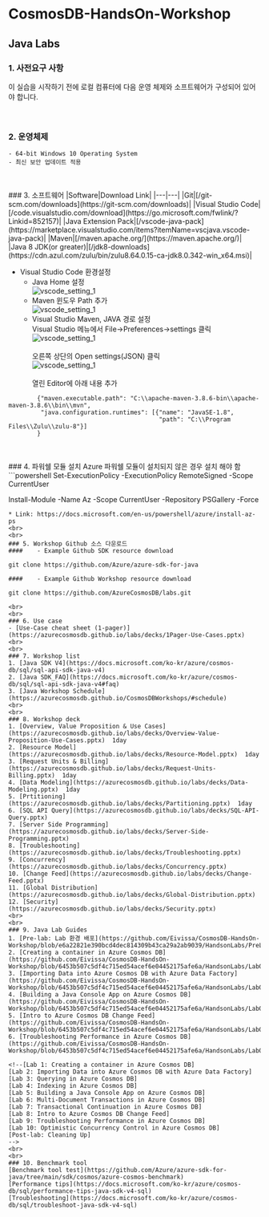 # CosmosDB-HandsOn-Workshop

## Java Labs

### 1. 사전요구 사항
이 실습을 시작하기 전에 로컬 컴퓨터에 다음 운영 체제와 소프트웨어가 구성되어 있어야 합니다.   
<br>
<br>
### 2. 운영체제
    - 64-bit Windows 10 Operating System
    - 최신 보안 업데이트 적용
<br>
<br>
### 3. 소프트웨어
|Software|Download Link|
|---|---|
|Git|[/git-scm.com/downloads](https://git-scm.com/downloads)|
|Visual Studio Code|[/code.visualstudio.com/download](https://go.microsoft.com/fwlink/?Linkid=852157)|
|Java Extension Pack|[/vscode-java-pack](https://marketplace.visualstudio.com/items?itemName=vscjava.vscode-java-pack)|
|Maven|[/maven.apache.org/](https://maven.apache.org/)|
|Java 8 JDK(or greater)|[/jdk8-downloads](https://cdn.azul.com/zulu/bin/zulu8.64.0.15-ca-jdk8.0.342-win_x64.msi)|   
   
* Visual Studio Code 환경설정   
    * Java Home 설정   
<img src="Images/javahome2.jpg" title="px(픽셀) 크기 설정" alt="vscode_setting_1"></img><br/>       
    * Maven 윈도우 Path 추가   
<img src="Images/mvn_path.jpg" title="px(픽셀) 크기 설정" alt="vscode_setting_1"></img><br/>   
    * Visual Studio Maven, JAVA 경로 설정   
Visual Studio 메뉴에서 File->Preferences->settings 클릭
<img src="Images/vscode setting_1.jpg" title="px(픽셀) 크기 설정" alt="vscode_setting_1"></img><br/>   
오른쪽 상단의 Open settings(JSON) 클릭   
<img src="Images/vscode setting_2.jpg" title="px(픽셀) 크기 설정" alt="vscode_setting_1"></img><br/>   
열린 Editor에 아래 내용 추가
```
        {"maven.executable.path": "C:\\apache-maven-3.8.6-bin\\apache-maven-3.8.6\\bin\\mvn",
         "java.configuration.runtimes": [{"name": "JavaSE-1.8",
                                          "path": "C:\\Program Files\\Zulu\\zulu-8"}]
        }
```
<!--
####    - Test java sample download
```
    git clone https://github.com/Azure-Samples/azure-cosmos-java-getting-started.git
```
####    - Code Test 
```
    cd azure-cosmos-java-getting-started
    mvn clean package
```
-->
<br>
<br>
### 4. 파워쉘 모듈 설치   
Azure 파워쉘 모듈이 설치되지 않은 경우 설치 해야 함   
```powershell
Set-ExecutionPolicy -ExecutionPolicy RemoteSigned -Scope CurrentUser

Install-Module -Name Az -Scope CurrentUser -Repository PSGallery -Force
```   
* Link: https://docs.microsoft.com/en-us/powershell/azure/install-az-ps   
<br>
<br>
### 5. Workshop Github 소스 다운로드
####    - Example Github SDK resource download   
```
    git clone https://github.com/Azure/azure-sdk-for-java
```   
####    - Example Github Workshop resource download   
```
    git clone https://github.com/AzureCosmosDB/labs.git
```   
<br>
<br>
### 6. Use case
- [Use-Case cheat sheet (1-pager)](https://azurecosmosdb.github.io/labs/decks/1Pager-Use-Cases.pptx) 
<br>
<br>
### 7. Workshop list
1. [Java SDK V4](https://docs.microsoft.com/ko-kr/azure/cosmos-db/sql/sql-api-sdk-java-v4)   
2. [Java SDK_FAQ](https://docs.microsoft.com/ko-kr/azure/cosmos-db/sql/sql-api-sdk-java-v4#faq)   
3. [Java Workshop Schedule](https://azurecosmosdb.github.io/CosmosDBWorkshops/#schedule)   
<br>
<br>
### 8. Workshop deck
1. [Overview, Value Proposition & Use Cases](https://azurecosmosdb.github.io/labs/decks/Overview-Value-Proposition-Use-Cases.pptx)  1day   
2. [Resource Model](https://azurecosmosdb.github.io/labs/decks/Resource-Model.pptx)  1day   
3. [Request Units & Billing](https://azurecosmosdb.github.io/labs/decks/Request-Units-Billing.pptx)  1day   
4. [Data Modeling](https://azurecosmosdb.github.io/labs/decks/Data-Modeling.pptx)  1day   
5. [Prtitioning](https://azurecosmosdb.github.io/labs/decks/Partitioning.pptx)  1day   
6. [SQL API Query](https://azurecosmosdb.github.io/labs/decks/SQL-API-Query.pptx)   
7. [Server Side Programming](https://azurecosmosdb.github.io/labs/decks/Server-Side-Programming.pptx)   
8. [Troubleshooting](https://azurecosmosdb.github.io/labs/decks/Troubleshooting.pptx)   
9. [Concurrency](https://azurecosmosdb.github.io/labs/decks/Concurrency.pptx)   
10. [Change Feed](https://azurecosmosdb.github.io/labs/decks/Change-Feed.pptx)   
11. [Global Distribution](https://azurecosmosdb.github.io/labs/decks/Global-Distribution.pptx)   
12. [Security](https://azurecosmosdb.github.io/labs/decks/Security.pptx)
<br>
<br>
### 9. Java Lab Guides
1. [Pre-lab: Lab 환경 배포](https://github.com/Eivissa/CosmosDB-HandsOn-Workshop/blob/e6a22821e390bcd4dec814309b43ca29a2ab9039/HandsonLabs/PreLab_%ED%99%98%EA%B2%BD_%EA%B5%AC%EC%84%B1.md)  
2. [Creating a container in Azure Cosmos DB](https://github.com/Eivissa/CosmosDB-HandsOn-Workshop/blob/6453b507c5df4c715ed54acef6e04452175afe6a/HandsonLabs/Lab01.md)   
3. [Importing Data into Azure Cosmos DB with Azure Data Factory](https://github.com/Eivissa/CosmosDB-HandsOn-Workshop/blob/6453b507c5df4c715ed54acef6e04452175afe6a/HandsonLabs/Lab02.md)   
4. [Building a Java Console App on Azure Cosmos DB](https://github.com/Eivissa/CosmosDB-HandsOn-Workshop/blob/6453b507c5df4c715ed54acef6e04452175afe6a/HandsonLabs/Lab05.md)   
5. [Intro to Azure Cosmos DB Change Feed](https://github.com/Eivissa/CosmosDB-HandsOn-Workshop/blob/6453b507c5df4c715ed54acef6e04452175afe6a/HandsonLabs/Lab08.md)   
6. [Troubleshooting Performance in Azure Cosmos DB](https://github.com/Eivissa/CosmosDB-HandsOn-Workshop/blob/6453b507c5df4c715ed54acef6e04452175afe6a/HandsonLabs/Lab09.md)   

<!--[Lab 1: Creating a container in Azure Cosmos DB]   
[Lab 2: Importing Data into Azure Cosmos DB with Azure Data Factory]   
[Lab 3: Querying in Azure Cosmos DB]   
[Lab 4: Indexing in Azure Cosmos DB]   
[Lab 5: Building a Java Console App on Azure Cosmos DB]   
[Lab 6: Multi-Document Transactions in Azure Cosmos DB]   
[Lab 7: Transactional Continuation in Azure Cosmos DB]   
[Lab 8: Intro to Azure Cosmos DB Change Feed]   
[Lab 9: Troubleshooting Performance in Azure Cosmos DB]   
[Lab 10: Optimistic Concurrency Control in Azure Cosmos DB]   
[Post-lab: Cleaning Up]   
-->
<br>
<br>
### 10. Benchmark tool
[Benchmark tool test](https://github.com/Azure/azure-sdk-for-java/tree/main/sdk/cosmos/azure-cosmos-benchmark)   
[Performance tips](https://docs.microsoft.com/ko-kr/azure/cosmos-db/sql/performance-tips-java-sdk-v4-sql)   
[Troubleshooting](https://docs.microsoft.com/ko-kr/azure/cosmos-db/sql/troubleshoot-java-sdk-v4-sql)   
